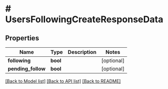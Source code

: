 # # UsersFollowingCreateResponseData

## Properties

Name | Type | Description | Notes
------------ | ------------- | ------------- | -------------
**following** | **bool** |  | [optional]
**pending_follow** | **bool** |  | [optional]

[[Back to Model list]](../../README.md#models) [[Back to API list]](../../README.md#endpoints) [[Back to README]](../../README.md)
